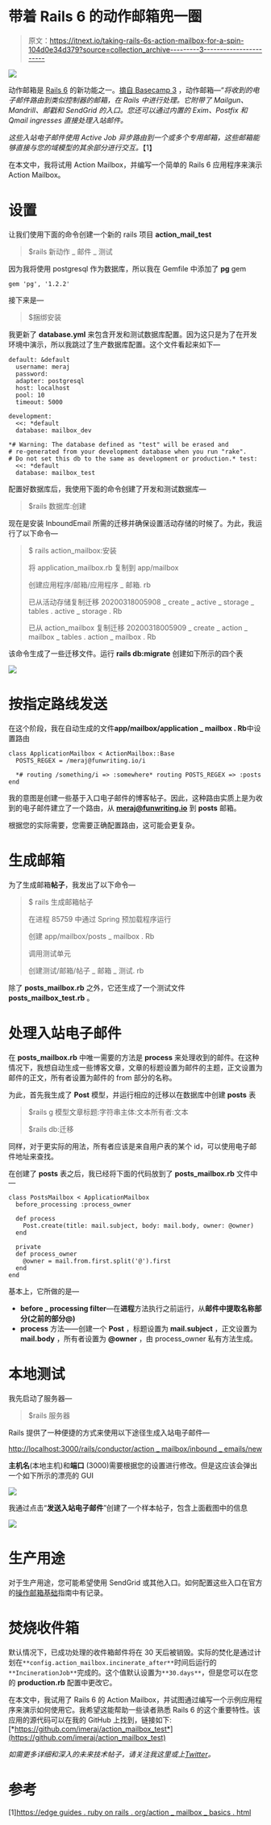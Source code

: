 # 带着 Rails 6 的动作邮箱兜一圈

> 原文：<https://itnext.io/taking-rails-6s-action-mailbox-for-a-spin-104d0e34d379?source=collection_archive---------3----------------------->

![](img/6bf2fd5a414ff2f43efcb97402fe8969.png)

动作邮箱是 [Rails 6](https://edgeguides.rubyonrails.org/6_0_release_notes.html) 的新功能之一。[摘自 Basecamp 3](https://weblog.rubyonrails.org/2018/12/13/introducing-action-mailbox-for-rails-6/) ，动作邮箱—“*将收到的电子邮件路由到类似控制器的邮箱，在 Rails 中进行处理。它附带了 Mailgun、Mandrill、邮戳和 SendGrid 的入口。您还可以通过内置的 Exim、Postfix 和 Qmail ingresses 直接处理入站邮件。*

*这些入站电子邮件使用 Active Job 异步路由到一个或多个专用邮箱，这些邮箱能够直接与您的域模型的其余部分进行交互。*【1】

在本文中，我将试用 Action Mailbox，并编写一个简单的 Rails 6 应用程序来演示 Action Mailbox。

# 设置

让我们使用下面的命令创建一个新的 rails 项目 **action_mail_test**

> $rails 新动作 _ 邮件 _ 测试

因为我将使用 postgresql 作为数据库，所以我在 Gemfile 中添加了 **pg** gem

```
gem 'pg', '1.2.2'
```

接下来是—

> $捆绑安装

我更新了 **database.yml** 来包含开发和测试数据库配置。因为这只是为了在开发环境中演示，所以我跳过了生产数据库配置。这个文件看起来如下—

```
default: &default
  username: meraj
  password:
  adapter: postgresql
  host: localhost
  pool: 10
  timeout: 5000

development:
  <<: *default
  database: mailbox_dev

*# Warning: The database defined as "test" will be erased and
# re-generated from your development database when you run "rake".
# Do not set this db to the same as development or production.* test:
  <<: *default
  database: mailbox_test
```

配置好数据库后，我使用下面的命令创建了开发和测试数据库—

> $rails 数据库:创建

现在是安装 InboundEmail 所需的迁移并确保设置活动存储的时候了。为此，我运行了以下命令—

> $ rails action_mailbox:安装
> 
> 将 application_mailbox.rb 复制到 app/mailbox
> 
> 创建应用程序/邮箱/应用程序 _ 邮箱. rb
> 
> 已从活动存储复制迁移 20200318005908 _ create _ active _ storage _ tables . active _ storage . Rb
> 
> 已从 action_mailbox 复制迁移 20200318005909 _ create _ action _ mailbox _ tables . action _ mailbox . Rb

该命令生成了一些迁移文件。运行 **rails db:migrate** 创建如下所示的四个表

![](img/575c2d50bfa8512d4097de70d21c6321.png)

# 按指定路线发送

在这个阶段，我在自动生成的文件**app/mailbox/application _ mailbox . Rb**中设置路由

```
class ApplicationMailbox < ActionMailbox::Base
  POSTS_REGEX = /meraj@funwriting.io/i

  *# routing /something/i => :somewhere* routing POSTS_REGEX => :posts
end
```

我的意图是创建一些基于入口电子邮件的博客帖子。因此，这种路由实质上是为收到的电子邮件建立了一个路由，从 **meraj@funwriting.io** 到 **posts** 邮箱。

根据您的实际需要，您需要正确配置路由，这可能会更复杂。

# 生成邮箱

为了生成邮箱**帖子**，我发出了以下命令—

> $ rails 生成邮箱帖子
> 
> 在进程 85759 中通过 Spring 预加载程序运行
> 
> 创建 app/mailbox/posts _ mailbox . Rb
> 
> 调用测试单元
> 
> 创建测试/邮箱/帖子 _ 邮箱 _ 测试. rb

除了 **posts_mailbox.rb** 之外，它还生成了一个测试文件 **posts_mailbox_test.rb** 。

# 处理入站电子邮件

在 **posts_mailbox.rb** 中唯一需要的方法是 **process** 来处理收到的邮件。在这种情况下，我想自动生成一些博客文章，文章的标题设置为邮件的主题，正文设置为邮件的正文，所有者设置为邮件的 from 部分的名称。

为此，首先我生成了 **Post** 模型，并运行相应的迁移以在数据库中创建 **posts** 表

> $rails g 模型文章标题:字符串主体:文本所有者:文本
> 
> $rails db:迁移

同样，对于更实际的用法，所有者应该是来自用户表的某个 id，可以使用电子邮件地址来查找。

在创建了 **posts** 表之后，我已经将下面的代码放到了 **posts_mailbox.rb** 文件中—

```
class PostsMailbox < ApplicationMailbox
  before_processing :process_owner

  def process
    Post.create(title: mail.subject, body: mail.body, owner: @owner)
  end

  private
  def process_owner
    @owner = mail.from.first.split('@').first
  end
end
```

基本上，它所做的是—

*   **before _ processing filter**—在**进程**方法执行之前运行，从**邮件中提取名称部分(之前的部分@)**
*   **process** 方法——创建一个 **Post** ，标题设置为 **mail.subject** ，正文设置为 **mail.body** ，所有者设置为 **@owner** ，由 process_owner 私有方法生成。

# 本地测试

我先启动了服务器—

> $rails 服务器

Rails 提供了一种便捷的方式来使用以下途径生成入站电子邮件—

[http://localhost:3000/rails/conductor/action _ mailbox/inbound _ emails/new](http://localhost:3000/rails/conductor/action_mailbox/inbound_emails/new)

**主机名**(本地主机)和**端口** (3000)需要根据您的设置进行修改。但是这应该会弹出一个如下所示的漂亮的 GUI

![](img/7e4260cd14357e6a44eccb37a631c33d.png)

我通过点击“**发送入站电子邮件**”创建了一个样本帖子，包含上面截图中的信息

![](img/c58966fd4b8bd4dbad6bee685676deae.png)

# 生产用途

对于生产用途，您可能希望使用 SendGrid 或其他入口。如何配置这些入口在官方的[操作邮箱基础](https://edgeguides.rubyonrails.org/action_mailbox_basics.html)指南中有记录。

# **焚烧收件箱**

默认情况下，已成功处理的收件箱邮件将在 30 天后被销毁。实际的焚化是通过计划在`**config.action_mailbox.incinerate_after**`时间后运行的`**IncinerationJob**`完成的。这个值默认设置为`**30.days**`，但是您可以在您的 **production.rb** 配置中更改它。

在本文中，我试用了 Rails 6 的 Action Mailbox，并试图通过编写一个示例应用程序来演示如何使用它。我希望这能帮助一些读者熟悉 Rails 6 的这个重要特性。该应用的源代码可以在我的 GitHub 上找到，链接如下:[*https://github.com/imeraj/action_mailbox_test*](https://github.com/imeraj/action_mailbox_test)

*如需更多详细和深入的未来技术帖子，请关注我这里或上*[*Twitter*](https://twitter.com/meraj_enigma)*。*

# 参考

[1][https://edge guides . ruby on rails . org/action _ mailbox _ basics . html](https://edgeguides.rubyonrails.org/action_mailbox_basics.html)